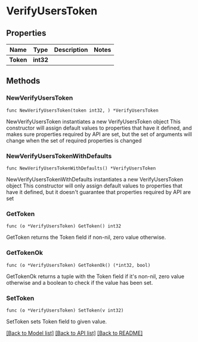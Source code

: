 # VerifyUsersToken

## Properties

Name | Type | Description | Notes
------------ | ------------- | ------------- | -------------
**Token** | **int32** |  | 

## Methods

### NewVerifyUsersToken

`func NewVerifyUsersToken(token int32, ) *VerifyUsersToken`

NewVerifyUsersToken instantiates a new VerifyUsersToken object
This constructor will assign default values to properties that have it defined,
and makes sure properties required by API are set, but the set of arguments
will change when the set of required properties is changed

### NewVerifyUsersTokenWithDefaults

`func NewVerifyUsersTokenWithDefaults() *VerifyUsersToken`

NewVerifyUsersTokenWithDefaults instantiates a new VerifyUsersToken object
This constructor will only assign default values to properties that have it defined,
but it doesn't guarantee that properties required by API are set

### GetToken

`func (o *VerifyUsersToken) GetToken() int32`

GetToken returns the Token field if non-nil, zero value otherwise.

### GetTokenOk

`func (o *VerifyUsersToken) GetTokenOk() (*int32, bool)`

GetTokenOk returns a tuple with the Token field if it's non-nil, zero value otherwise
and a boolean to check if the value has been set.

### SetToken

`func (o *VerifyUsersToken) SetToken(v int32)`

SetToken sets Token field to given value.



[[Back to Model list]](../README.md#documentation-for-models) [[Back to API list]](../README.md#documentation-for-api-endpoints) [[Back to README]](../README.md)


